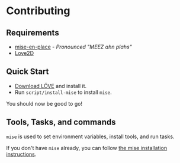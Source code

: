 # Contributing

## Requirements

- [mise-en-place](https://mise.jdx.dev/) - _Pronounced "MEEZ ahn plahs"_
- [Love2D](https://love2d.org)

## Quick Start

- [Download LÖVE](https://love2d.org/#download) and install it.
- Run `script/install-mise` to install `mise`.

You should now be good to go!

## Tools, Tasks, and commands

`mise` is used to set environment variables, install tools, and run tasks.

If you don't have `mise` already, you can follow [the mise installation instructions](https://mise.jdx.dev/installing-mise.html).
